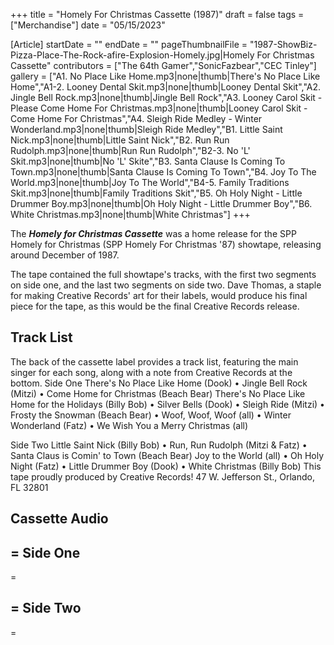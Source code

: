 +++
title = "Homely For Christmas Cassette (1987)"
draft = false
tags = ["Merchandise"]
date = "05/15/2023"

[Article]
startDate = ""
endDate = ""
pageThumbnailFile = "1987-ShowBiz-Pizza-Place-The-Rock-afire-Explosion-Homely.jpg|Homely For Christmas Cassette"
contributors = ["The 64th Gamer","SonicFazbear","CEC Tinley"]
gallery = ["A1. No Place Like Home.mp3|none|thumb|There's No Place Like Home","A1-2. Looney Dental Skit.mp3|none|thumb|Looney Dental Skit","A2. Jingle Bell Rock.mp3|none|thumb|Jingle Bell Rock","A3. Looney Carol Skit - Please Come Home For Christmas.mp3|none|thumb|Looney Carol Skit - Come Home For Christmas","A4. Sleigh Ride Medley - Winter Wonderland.mp3|none|thumb|Sleigh Ride Medley","B1. Little Saint Nick.mp3|none|thumb|Little Saint Nick","B2. Run Run Rudolph.mp3|none|thumb|Run Run Rudolph","B2-3. No 'L' Skit.mp3|none|thumb|No 'L' Skite","B3. Santa Clause Is Coming To Town.mp3|none|thumb|Santa Clause Is Coming To Town","B4. Joy To The World.mp3|none|thumb|Joy To The World","B4-5. Family Traditions Skit.mp3|none|thumb|Family Traditions Skit","B5. Oh Holy Night - Little Drummer Boy.mp3|none|thumb|Oh Holy Night - Little Drummer Boy","B6. White Christmas.mp3|none|thumb|White Christmas"]
+++


The <b><i>Homely for Christmas Cassette</b></i> was a home release for the SPP Homely for Christmas (SPP Homely For Christmas '87) showtape, releasing around December of 1987.

The tape contained the full showtape's tracks, with the first two segments on side one, and the last two segments on side two. Dave Thomas, a staple for making Creative Records' art for their labels, would produce his final piece for the tape, as this would be the final Creative Records release.
<h2>Track List</h2>
The back of the cassette label provides a track list, featuring the main singer for each song, along with a note from Creative Records at the bottom.
 Side One
 There's No Place Like Home (Dook) • Jingle Bell Rock (Mitzi) • Come Home for Christmas (Beach Bear)
 There's No Place Like Home for the Holidays (Billy Bob) • Silver Bells (Dook) • Sleigh Ride (Mitzi) • Frosty the Snowman
 (Beach Bear) • Woof, Woof, Woof (all) • Winter Wonderland (Fatz) • We Wish You a Merry Christmas (all)
 
 Side Two
 Little Saint Nick (Billy Bob) • Run, Run Rudolph (Mitzi & Fatz) • Santa Claus is Comin' to Town (Beach Bear)
 Joy to the World (all) • Oh Holy Night (Fatz) • Little Drummer Boy (Dook) • White Christmas (Billy Bob)
 This tape proudly produced by Creative Records!           47 W. Jefferson St., Orlando, FL 32801

<h2>Cassette Audio</h2>

<h2>= Side One </h2>=






<h2>= Side Two </h2>=









